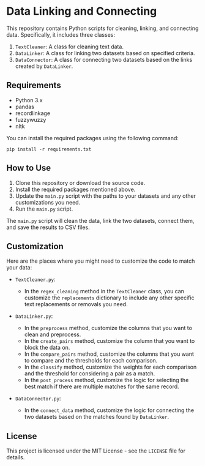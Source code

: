 # Data Linking and Connecting

This repository contains Python scripts for cleaning, linking, and connecting data. Specifically, it includes three classes:

1. `TextCleaner`: A class for cleaning text data.
2. `DataLinker`: A class for linking two datasets based on specified criteria.
3. `DataConnector`: A class for connecting two datasets based on the links created by `DataLinker`.

## Requirements

- Python 3.x
- pandas
- recordlinkage
- fuzzywuzzy
- nltk

You can install the required packages using the following command:

```
pip install -r requirements.txt
```

## How to Use

1. Clone this repository or download the source code.
2. Install the required packages mentioned above.
3. Update the `main.py` script with the paths to your datasets and any other customizations you need.
4. Run the `main.py` script.

The `main.py` script will clean the data, link the two datasets, connect them, and save the results to CSV files.

## Customization

Here are the places where you might need to customize the code to match your data:

- `TextCleaner.py`: 
  - In the `regex_cleaning` method in the `TextCleaner` class, you can customize the `replacements` dictionary to include any other specific text replacements or removals you need.

- `DataLinker.py`: 
  - In the `preprocess` method, customize the columns that you want to clean and preprocess.
  - In the `create_pairs` method, customize the column that you want to block the data on.
  - In the `compare_pairs` method, customize the columns that you want to compare and the thresholds for each comparison.
  - In the `classify` method, customize the weights for each comparison and the threshold for considering a pair as a match.
  - In the `post_process` method, customize the logic for selecting the best match if there are multiple matches for the same record.

- `DataConnector.py`: 
  - In the `connect_data` method, customize the logic for connecting the two datasets based on the matches found by `DataLinker`.

## License

This project is licensed under the MIT License - see the `LICENSE` file for details.
